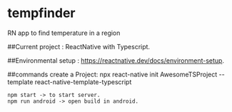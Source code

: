 # tempfinder
RN app to find temperature in a region

##Current project : ReactNative with Typescript.

##Environmental setup : 
    https://reactnative.dev/docs/environment-setup.

##commands
    create a Project: npx react-native init AwesomeTSProject --template react-native-template-typescript

    npm start -> to start server.
    npm run android -> open build in android.


